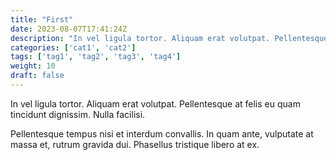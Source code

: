 ```yaml
---
title: "First"
date: 2023-08-07T17:41:24Z
description: "In vel ligula tortor. Aliquam erat volutpat. Pellentesque at felis eu quam tincidunt dignissim. Nulla facilisi."
categories: ['cat1', 'cat2']
tags: ['tag1', 'tag2', 'tag3', 'tag4']
weight: 10
draft: false 
---
```

In vel ligula tortor. Aliquam erat volutpat. Pellentesque at felis eu quam tincidunt dignissim. Nulla facilisi.

Pellentesque tempus nisi et interdum convallis. In quam ante, vulputate at massa et, rutrum gravida dui. Phasellus tristique libero at ex.
